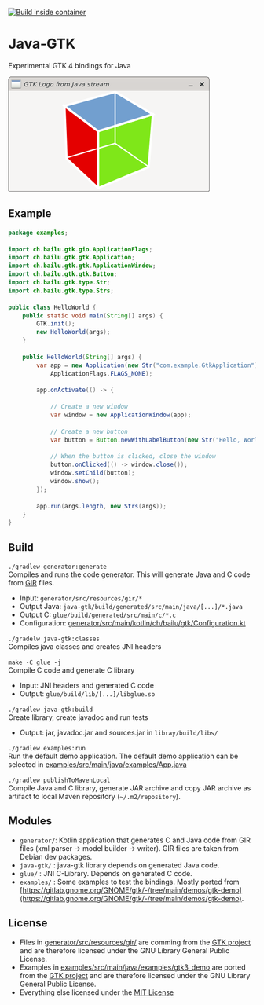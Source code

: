 [![Build inside container](https://github.com/bailuk/java-gtk/actions/workflows/build-on-container.yml/badge.svg)](https://github.com/bailuk/java-gtk/actions/workflows/build-on-container.yml)

# Java-GTK
Experimental GTK 4 bindings for Java

[![POC screenshot](screenshot.png)](examples/src/main/java/examples/ImageBridge.java)

## Example
```java
package examples;

import ch.bailu.gtk.gio.ApplicationFlags;
import ch.bailu.gtk.gtk.Application;
import ch.bailu.gtk.gtk.ApplicationWindow;
import ch.bailu.gtk.gtk.Button;
import ch.bailu.gtk.type.Str;
import ch.bailu.gtk.type.Strs;

public class HelloWorld {
    public static void main(String[] args) {
        GTK.init();
        new HelloWorld(args);
    }

    public HelloWorld(String[] args) {
        var app = new Application(new Str("com.example.GtkApplication"),
            ApplicationFlags.FLAGS_NONE);

        app.onActivate(() -> {
            
            // Create a new window
            var window = new ApplicationWindow(app);

            // Create a new button
            var button = Button.newWithLabelButton(new Str("Hello, World!"));

            // When the button is clicked, close the window
            button.onClicked(() -> window.close());
            window.setChild(button);
            window.show();
        });

        app.run(args.length, new Strs(args));
    }
}
```

## Build
`./gradlew generator:generate`  
Compiles and runs the code generator. This will generate Java and C code from [GIR](https://gi.readthedocs.io/en/latest/) files.
- Input: `generator/src/resources/gir/*`
- Output Java: `java-gtk/build/generated/src/main/java/[...]/*.java`
- Output C: `glue/build/generated/src/main/c/*.c`
- Configuration: [generator/src/main/kotlin/ch/bailu/gtk/Configuration.kt](generator/src/main/kotlin/ch/bailu/gtk/Configuration.kt)

`./gradelw java-gtk:classes`  
Compiles java classes and creates JNI headers

`make -C glue -j`  
Compile C code and generate C library
- Input: JNI headers and generated C code
- Output: `glue/build/lib/[...]/libglue.so`

`./gradlew java-gtk:build`  
Create library, create javadoc and run tests
- Output: jar, javadoc.jar and sources.jar in `libray/build/libs/` 

`./gradlew examples:run`  
Run the default demo application.
The default demo application can be selected in [examples/src/main/java/examples/App.java](examples/src/main/java/examples/App.java)

`./gradlew publishToMavenLocal`  
Compile Java and C library, generate JAR archive and copy JAR archive as artifact to local Maven repository (`~/.m2/repository`).

 
 ## Modules
 - `generator/`: Kotlin application that generates C and Java code from GIR files (xml parser -> model builder -> writer). GIR files are taken from Debian dev packages.
 - `java-gtk/` : java-gtk library depends on generated Java code.
 - `glue/`     : JNI C-Library. Depends on generated C code.
 - `examples/` : Some examples to test the bindings. Mostly ported from [https://gitlab.gnome.org/GNOME/gtk/-/tree/main/demos/gtk-demo](https://gitlab.gnome.org/GNOME/gtk/-/tree/main/demos/gtk-demo).
 
 ## License
 - Files in [generator/src/resources/gir/](generator/src/resources/gir/) are comming from the [GTK project](https://gitlab.gnome.org/GNOME/gtk) and are therefore licensed under the GNU Library General Public License.
 - Examples in [examples/src/main/java/examples/gtk3_demo](examples/src/main/java/examples/gtk3_demo) are ported from the [GTK project](https://gitlab.gnome.org/GNOME/gtk/-/tree/main/demos/gtk-demo) and are therefore licensed under the GNU Library General Public License.   
 - Everything else licensed under the [MIT License](https://en.wikipedia.org/wiki/MIT_License)
